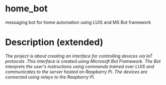 # home_bot
messaging bot for home automation using LUIS and MS Bot framework
# Description (extended)
  *The project is about creating an interface for controlling devices via IoT protocols .This interface is created using Microsoft Bot Framework. The Bot interprets the user's instructions using commands trained over LUIS and communicates to the server hosted on Raspberry Pi. The devices are connected using relays to the Raspberry Pi.*
